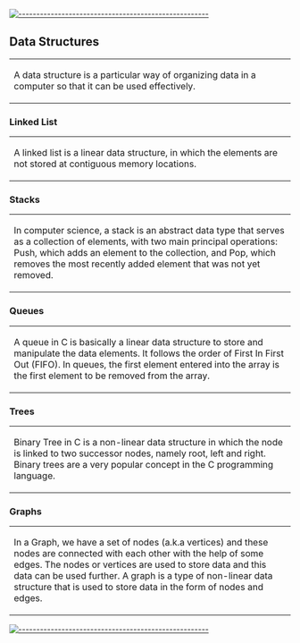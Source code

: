 [![-----------------------------------------------------](
https://raw.githubusercontent.com/andreasbm/readme/master/assets/lines/aqua.png)](https://github.com/alpardayalman?tab=repositories)
## Data Structures
<table>
<td>
  
A data structure is a particular way of organizing data in a computer so that it can be used effectively.

</td>
</table>

### Linked List
<table>
<td>
  
A linked list is a linear data structure, in which the elements are not stored at contiguous memory locations.

</td>
</table>

### Stacks
<table>
<td>
  
In computer science, a stack is an abstract data type that serves as a collection of elements, with two main principal operations: Push, which adds an element to the collection, and Pop, which removes the most recently added element that was not yet removed.

</td>
</table>

### Queues
<table>
<td>
  
A queue in C is basically a linear data structure to store and manipulate the data elements. It follows the order of First In First Out (FIFO). In queues, the first element entered into the array is the first element to be removed from the array.

</td>
</table>

### Trees
<table>
<td>
  
Binary Tree in C is a non-linear data structure in which the node is linked to two successor nodes, namely root, left and right. Binary trees are a very popular concept in the C programming language.

</td>
</table>

### Graphs
<table>
<td>
  
In a Graph, we have a set of nodes (a.k.a vertices) and these nodes are connected with each other with the help of some edges. The nodes or vertices are used to store data and this data can be used further. A graph is a type of non-linear data structure that is used to store data in the form of nodes and edges.

</td>
</table>

[![-----------------------------------------------------](
https://raw.githubusercontent.com/andreasbm/readme/master/assets/lines/aqua.png)](https://github.com/alpardayalman?tab=repositories)


